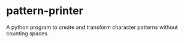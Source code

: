 # pattern-printer
A python program to create and transform character patterns without counting spaces.
